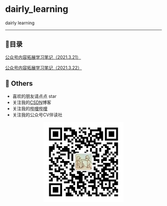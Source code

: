 # dairly_learning
dairly learning

------



## :paperclip:目录

[公众号内容拓展学习笔记（2021.3.21）](notes/0321.md)

[公众号内容拓展学习笔记（2021.3.22）](notes/0322.md)



## :paperclip:  Others

- 喜欢的朋友请点点 star
- 关注我的[CSDN](https://mp.csdn.net/console/article)博客
- 关注我的[哔哩哔哩](https://space.bilibili.com/424394389?spm_id_from=333.788.b_765f7570696e666f.1)
- 关注我的公众号CV伴读社



<div align=center><img src="https://github.com/xiaoxuebajie/LeetCode/raw/master/solution_python/images/qrcode.jpg" style='zoom:100%'>